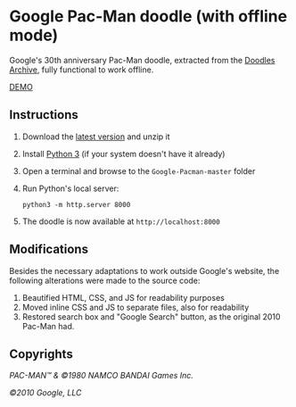 # Google Pac-Man doodle (with offline mode)

Google's 30th anniversary Pac-Man doodle, extracted from the [Doodles Archive](https://www.google.com/logos/2010/pacman10-hp.html?=en), fully functional to work offline.

[DEMO](https://manuel.life/download-google-pacman-play-offline/)

## Instructions

1. Download the [latest version](https://github.com/ManuelFte/Google-Pacman/archive/master.zip) and unzip it
2. Install [Python 3](https://www.python.org/downloads/) (if your system doesn't have it already)
3. Open a terminal and browse to the `Google-Pacman-master` folder
4. Run Python's local server: 
   
   ```
   python3 -m http.server 8000
   ```

5. The doodle is now available at `http://localhost:8000`

## Modifications

Besides the necessary adaptations to work outside Google's website, the following alterations were made to the source code:

1. Beautified HTML, CSS, and JS for readability purposes
2. Moved inline CSS and JS to separate files, also for readability
3. Restored search box and "Google Search" button, as the original 2010 Pac-Man had.

## Copyrights

*PAC-MAN™ & ©1980 NAMCO BANDAI Games Inc.*

*©2010 Google, LLC*
